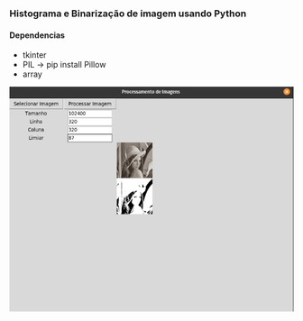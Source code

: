 ### Histograma e Binarização de imagem usando Python

#### Dependencias
* tkinter
* PIL -> pip install Pillow
* array

![Print](https://github.com/renantescaro/python-processamento-digital/blob/master/doc/print.png)

